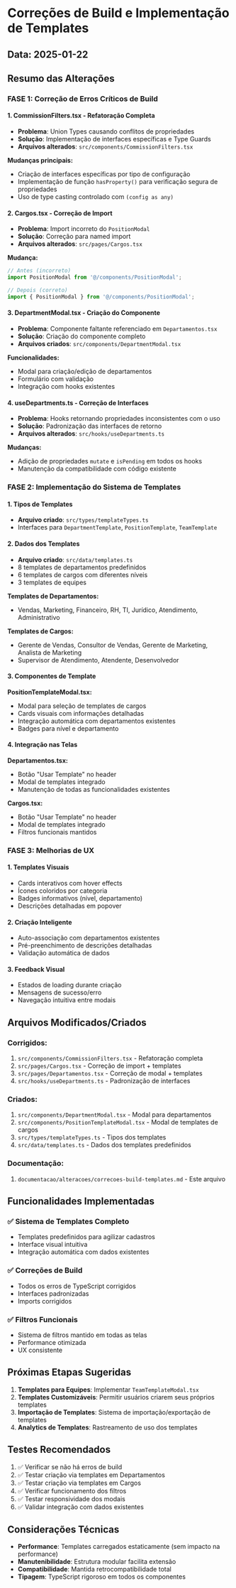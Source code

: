 
# Correções de Build e Implementação de Templates

## Data: 2025-01-22

## Resumo das Alterações

### **FASE 1: Correção de Erros Críticos de Build**

#### 1. **CommissionFilters.tsx - Refatoração Completa**
- **Problema**: Union Types causando conflitos de propriedades
- **Solução**: Implementação de interfaces específicas e Type Guards
- **Arquivos alterados**: `src/components/CommissionFilters.tsx`

**Mudanças principais:**
- Criação de interfaces específicas por tipo de configuração
- Implementação de função `hasProperty()` para verificação segura de propriedades
- Uso de type casting controlado com `(config as any)`

#### 2. **Cargos.tsx - Correção de Import**
- **Problema**: Import incorreto do `PositionModal`
- **Solução**: Correção para named import
- **Arquivos alterados**: `src/pages/Cargos.tsx`

**Mudança:**
```typescript
// Antes (incorreto)
import PositionModal from '@/components/PositionModal';

// Depois (correto)
import { PositionModal } from '@/components/PositionModal';
```

#### 3. **DepartmentModal.tsx - Criação do Componente**
- **Problema**: Componente faltante referenciado em `Departamentos.tsx`
- **Solução**: Criação do componente completo
- **Arquivos criados**: `src/components/DepartmentModal.tsx`

**Funcionalidades:**
- Modal para criação/edição de departamentos
- Formulário com validação
- Integração com hooks existentes

#### 4. **useDepartments.ts - Correção de Interfaces**
- **Problema**: Hooks retornando propriedades inconsistentes com o uso
- **Solução**: Padronização das interfaces de retorno
- **Arquivos alterados**: `src/hooks/useDepartments.ts`

**Mudanças:**
- Adição de propriedades `mutate` e `isPending` em todos os hooks
- Manutenção da compatibilidade com código existente

### **FASE 2: Implementação do Sistema de Templates**

#### 1. **Tipos de Templates**
- **Arquivo criado**: `src/types/templateTypes.ts`
- Interfaces para `DepartmentTemplate`, `PositionTemplate`, `TeamTemplate`

#### 2. **Dados dos Templates**
- **Arquivo criado**: `src/data/templates.ts`
- 8 templates de departamentos predefinidos
- 6 templates de cargos com diferentes níveis
- 3 templates de equipes

**Templates de Departamentos:**
- Vendas, Marketing, Financeiro, RH, TI, Jurídico, Atendimento, Administrativo

**Templates de Cargos:**
- Gerente de Vendas, Consultor de Vendas, Gerente de Marketing, Analista de Marketing
- Supervisor de Atendimento, Atendente, Desenvolvedor

#### 3. **Componentes de Template**

**PositionTemplateModal.tsx:**
- Modal para seleção de templates de cargos
- Cards visuais com informações detalhadas
- Integração automática com departamentos existentes
- Badges para nível e departamento

#### 4. **Integração nas Telas**

**Departamentos.tsx:**
- Botão "Usar Template" no header
- Modal de templates integrado
- Manutenção de todas as funcionalidades existentes

**Cargos.tsx:**
- Botão "Usar Template" no header
- Modal de templates integrado
- Filtros funcionais mantidos

### **FASE 3: Melhorias de UX**

#### 1. **Templates Visuais**
- Cards interativos com hover effects
- Ícones coloridos por categoria
- Badges informativos (nível, departamento)
- Descrições detalhadas em popover

#### 2. **Criação Inteligente**
- Auto-associação com departamentos existentes
- Pré-preenchimento de descrições detalhadas
- Validação automática de dados

#### 3. **Feedback Visual**
- Estados de loading durante criação
- Mensagens de sucesso/erro
- Navegação intuitiva entre modais

## Arquivos Modificados/Criados

### **Corrigidos:**
1. `src/components/CommissionFilters.tsx` - Refatoração completa
2. `src/pages/Cargos.tsx` - Correção de import + templates
3. `src/pages/Departamentos.tsx` - Correção de modal + templates
4. `src/hooks/useDepartments.ts` - Padronização de interfaces

### **Criados:**
1. `src/components/DepartmentModal.tsx` - Modal para departamentos
2. `src/components/PositionTemplateModal.tsx` - Modal de templates de cargos
3. `src/types/templateTypes.ts` - Tipos dos templates
4. `src/data/templates.ts` - Dados dos templates predefinidos

### **Documentação:**
1. `documentacao/alteracoes/correcoes-build-templates.md` - Este arquivo

## Funcionalidades Implementadas

### ✅ **Sistema de Templates Completo**
- Templates predefinidos para agilizar cadastros
- Interface visual intuitiva
- Integração automática com dados existentes

### ✅ **Correções de Build**
- Todos os erros de TypeScript corrigidos
- Interfaces padronizadas
- Imports corrigidos

### ✅ **Filtros Funcionais**
- Sistema de filtros mantido em todas as telas
- Performance otimizada
- UX consistente

## Próximas Etapas Sugeridas

1. **Templates para Equipes**: Implementar `TeamTemplateModal.tsx`
2. **Templates Customizáveis**: Permitir usuários criarem seus próprios templates
3. **Importação de Templates**: Sistema de importação/exportação de templates
4. **Analytics de Templates**: Rastreamento de uso dos templates

## Testes Recomendados

1. ✅ Verificar se não há erros de build
2. ✅ Testar criação via templates em Departamentos
3. ✅ Testar criação via templates em Cargos  
4. ✅ Verificar funcionamento dos filtros
5. ✅ Testar responsividade dos modais
6. ✅ Validar integração com dados existentes

## Considerações Técnicas

- **Performance**: Templates carregados estaticamente (sem impacto na performance)
- **Manutenibilidade**: Estrutura modular facilita extensão
- **Compatibilidade**: Mantida retrocompatibilidade total
- **Tipagem**: TypeScript rigoroso em todos os componentes
